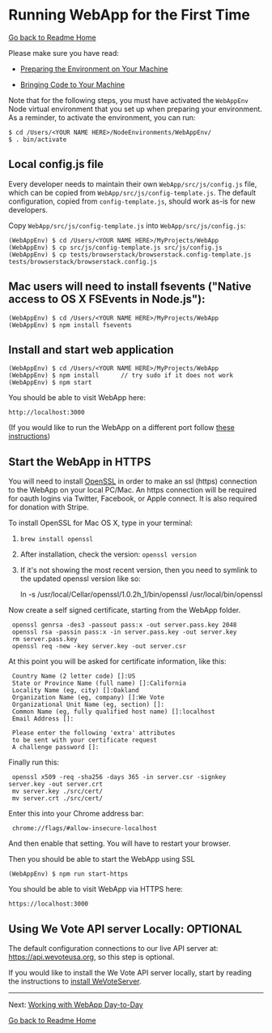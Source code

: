 # Running WebApp for the First Time
[Go back to Readme Home](../../README.md)

Please make sure you have read:

* [Preparing the Environment on Your Machine](ENVIRONMENT.md)

* [Bringing Code to Your Machine](CLONING_CODE.md)

Note that for the following steps, you must have activated the `WebAppEnv` Node virtual environment that you set up when preparing your environment. As a reminder, to activate the environment, you can run:

    $ cd /Users/<YOUR NAME HERE>/NodeEnvironments/WebAppEnv/
    $ . bin/activate

## Local config.js file

Every developer needs to maintain their own `WebApp/src/js/config.js` file, which can be copied from `WebApp/src/js/config-template.js`. The default configuration, copied from `config-template.js`, should work as-is for new developers.

Copy `WebApp/src/js/config-template.js` into `WebApp/src/js/config.js`:

    (WebAppEnv) $ cd /Users/<YOUR NAME HERE>/MyProjects/WebApp
    (WebAppEnv) $ cp src/js/config-template.js src/js/config.js
    (WebAppEnv) $ cp tests/browserstack/browserstack.config-template.js tests/browserstack/browserstack.config.js

## Mac users will need to install fsevents ("Native access to OS X FSEvents in Node.js"): 

    (WebAppEnv) $ cd /Users/<YOUR NAME HERE>/MyProjects/WebApp
    (WebAppEnv) $ npm install fsevents

## Install and start web application

    (WebAppEnv) $ cd /Users/<YOUR NAME HERE>/MyProjects/WebApp
    (WebAppEnv) $ npm install      // try sudo if it does not work
    (WebAppEnv) $ npm start

You should be able to visit WebApp here:

    http://localhost:3000

(If you would like to run the WebApp on a different port follow [these instructions](CHANGE_PORT.md))

## Start the WebApp in HTTPS

You will need to install [OpenSSL](https://www.openssl.org/) in order to make an ssl (https) connection to the WebApp on
your local PC/Mac.  An https connection will be required for oauth logins
via Twitter, Facebook, or Apple connect.  It is also required for donation with Stripe.

To install OpenSSL for Mac OS X, type in your terminal:  

1)  `brew install openssl`

1)  After installation, check the version: `openssl version`
    
1)  If it's not showing the most recent version, then you need to symlink to the updated openssl version like so:
    
     ln -s /usr/local/Cellar/openssl/1.0.2h_1/bin/openssl /usr/local/bin/openssl

Now create a self signed certificate, starting from the WebApp folder.

     openssl genrsa -des3 -passout pass:x -out server.pass.key 2048
     openssl rsa -passin pass:x -in server.pass.key -out server.key
     rm server.pass.key
     openssl req -new -key server.key -out server.csr
     
At this point you will be asked for certificate information, like this:

     Country Name (2 letter code) []:US
     State or Province Name (full name) []:California
     Locality Name (eg, city) []:Oakland
     Organization Name (eg, company) []:We Vote
     Organizational Unit Name (eg, section) []:
     Common Name (eg, fully qualified host name) []:localhost
     Email Address []:

     Please enter the following 'extra' attributes
     to be sent with your certificate request
     A challenge password []:

Finally run this:

     openssl x509 -req -sha256 -days 365 -in server.csr -signkey server.key -out server.crt
     mv server.key ./src/cert/
     mv server.crt ./src/cert/

Enter this into your Chrome address bar:

     chrome://flags/#allow-insecure-localhost
     
And then enable that setting. You will have to restart your browser.

Then you should be able to start the WebApp using SSL 

    (WebAppEnv) $ npm run start-https

You should be able to visit WebApp via HTTPS here:

    https://localhost:3000


## Using We Vote API server Locally: OPTIONAL

The default configuration connections to our live API server at: https://api.wevoteusa.org, so this step is optional.

If you would like to install the We Vote API server locally, start by reading the instructions to 
[install WeVoteServer](https://github.com/wevote/WeVoteServer/blob/master/README_API_INSTALL.md).


---

Next: [Working with WebApp Day-to-Day](../working/README_WORKING_WITH_WEB_APP.md)

[Go back to Readme Home](../../README.md)
